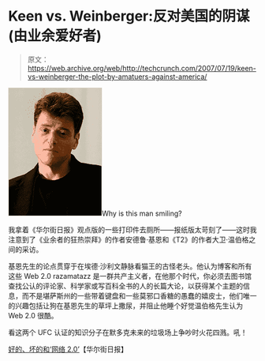 # Keen vs. Weinberger:反对美国的阴谋(由业余爱好者)

> 原文：<https://web.archive.org/web/http://techcrunch.com/2007/07/19/keen-vs-weinberger-the-plot-by-amatuers-against-america/>

![29book1901.jpg](img/4070a1eae0b6792f383b6cc0e666a5a1.png)Why is this man smiling?

我拿着《华尔街日报》观点版的一些打印件去厕所——报纸版太苛刻了——这时我注意到了《业余者的狂热崇拜》的作者安德鲁·基恩和《T2》的作者大卫·温伯格之间的采访。

基恩先生的论点贯穿于在埃德·沙利文静脉看猫王的古怪老头。他认为博客和所有这些 Web 2.0 razamatazz 是一群共产主义者，在他那个时代，你必须去图书馆查找公认的评论家、科学家或写百科全书的人的长篇大论，以获得某个主题的信息，而不是堪萨斯州的一些带着键盘和一些莫邪口香糖的愚蠢的嬉皮士，他们唯一的兴趣包括让狗在基恩先生的草坪上撒尿，并阻止他睡个好觉温伯格先生认为 Web 2.0 很酷。

看这两个 UFC 认证的知识分子在默多克未来的垃圾场上争吵时火花四溅。吼！

[好的、坏的和‘网络 2.0’](https://web.archive.org/web/20150514181339/http://online.wsj.com/article_email/SB118461274162567845-lMyQjAxMDE3ODE0ODYxMTgyWj.html)【华尔街日报】